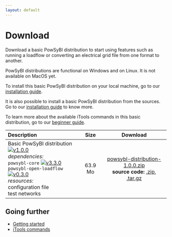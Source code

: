 ```yaml
---
layout: default
---
```


# Download

Download a basic PowSyBl distribution to start using features such as running a loadflow or converting an electrical grid file from one format to another.

PowSyBl distributions are functional on Windows and on Linux. It is not available on MacOS yet.

To install this basic PowSyBl distribution on your local machine, go to our [installation guide](../documentation/user/index.md#installation-from-binaries).

It is also possible to install a basic PowSyBl distribution from the sources. Go to our [installation guide](../documentation/user/index.md#installation-from-sources) to know more.

To learn more about the available iTools commands in this basic distribution, go to our [beginner guide](../documentation/user/index.md#run-1st-itools-command).
 

| Description | Size | Download |
| :------------------- | :----------------: | :----------------: |
| Basic PowSyBl distribution [![v1.0.0](https://img.shields.io/badge/-v1.0.0-red.svg)]() <br>*dependencies:* <br><i class="fas fa-check"></i> `powsybl-core` [![v3.3.0](https://img.shields.io/badge/-v3.3.0-blue.svg)](https://github.com/powsybl/powsybl-core/releases/tag/v3.3.0) <br><i class="fas fa-check"></i> `powsybl-open-loadflow` [![v0.3.0](https://img.shields.io/badge/-v0.3.0-blue.svg)](https://github.com/powsybl/powsybl-open-loadflow/releases/tag/v0.3.0) <br> *resources:* <br><i class="fas fa-file-alt"></i> configuration file <br><i class="fas fa-file-alt"></i> test networks | 63.9 Mo | [<i class="fas fa-download"></i>  powsybl-distribution-1.0.0.zip]() <br>**source code:** [<i class="fas fa-download"></i> .zip](), [<i class="fas fa-download"></i> .tar.gz]()|


## Going further
- [Getting started](../documentation/user/index.md)
- [iTools commands](../documentation/user/itools/index.md)
